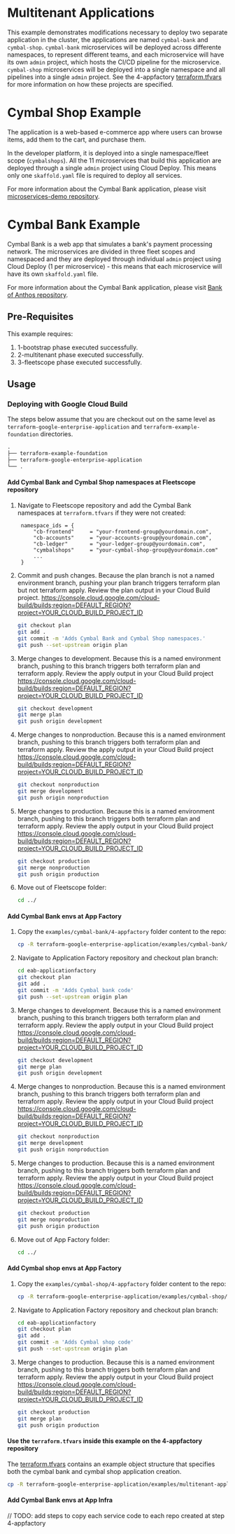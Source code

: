 # Multitenant Applications

This example demonstrates modifications necessary to deploy two separate application in the cluster, the applications are named `cymbal-bank` and `cymbal-shop`. `cymbal-bank` microservices will be deployed across differente namespaces, to represent different teams, and each microservice will have its own `admin` project, which hosts the CI/CD pipeline for the microservice. `cymbal-shop` microservices will be deployed into a single namespace and all pipelines into a single `admin` project. See the 4-appfactory [terraform.tfvars](./4-appfactory/envs/shared/terraform.tfvars) for more information on how these projects are specified.

# Cymbal Shop Example

The application is a web-based e-commerce app where users can browse items, add them to the cart, and purchase them.

In the developer platform, it is deployed into a single namespace/fleet scope (`cymbalshops`). All the 11 microservices that build this application are deployed through a single `admin` project using Cloud Deploy. This means only one `skaffold.yaml` file is required to deploy all services.

For more information about the Cymbal Bank application, please visit [microservices-demo repository](https://github.com/GoogleCloudPlatform/microservices-demo/tree/v0.10.1).

# Cymbal Bank Example

Cymbal Bank is a web app that simulates a bank's payment processing network. The microservices are divided in three fleet scopes and namespaced and they are deployed through individual `admin` project using Cloud Deploy (1 per microservice) - this means that each microservice will have its own `skaffold.yaml` file.

For more information about the Cymbal Bank application, please visit [Bank of Anthos repository](https://github.com/GoogleCloudPlatform/bank-of-anthos/blob/v0.6.4).

## Pre-Requisites

This example requires:

1. 1-bootstrap phase executed successfully.
1. 2-multitenant phase executed successfully.
1. 3-fleetscope phase executed successfully.

## Usage

### Deploying with Google Cloud Build

The steps below assume that you are checkout out on the same level as `terraform-google-enterprise-application` and `terraform-example-foundation` directories.

```txt
.
├── terraform-example-foundation
├── terraform-google-enterprise-application
└── .
```

#### Add Cymbal Bank and Cymbal Shop namespaces at Fleetscope repository

1. Navigate to Fleetscope repository and add the Cymbal Bank namespaces at `terraform.tfvars` if they were not created:

   ```hcl
    namespace_ids = {
        "cb-frontend"     = "your-frontend-group@yourdomain.com",
        "cb-accounts"     = "your-accounts-group@yourdomain.com",
        "cb-ledger"       = "your-ledger-group@yourdomain.com",
        "cymbalshops"     = "your-cymbal-shop-group@yourdomain.com"
        ...
    }
   ```

1. Commit and push changes. Because the plan branch is not a named environment branch, pushing your plan branch triggers terraform plan but not terraform apply. Review the plan output in your Cloud Build project. <https://console.cloud.google.com/cloud-build/builds;region=DEFAULT_REGION?project=YOUR_CLOUD_BUILD_PROJECT_ID>

    ```bash
    git checkout plan
    git add .
    git commit -m 'Adds Cymbal Bank and Cymbal Shop namespaces.'
    git push --set-upstream origin plan
    ```

1. Merge changes to development. Because this is a named environment branch, pushing to this branch triggers both terraform plan and terraform apply. Review the apply output in your Cloud Build project <https://console.cloud.google.com/cloud-build/builds;region=DEFAULT_REGION?project=YOUR_CLOUD_BUILD_PROJECT_ID>

    ```bash
    git checkout development
    git merge plan
    git push origin development
    ```

1. Merge changes to nonproduction. Because this is a named environment branch, pushing to this branch triggers both terraform plan and terraform apply. Review the apply output in your Cloud Build project <https://console.cloud.google.com/cloud-build/builds;region=DEFAULT_REGION?project=YOUR_CLOUD_BUILD_PROJECT_ID>

    ```bash
    git checkout nonproduction
    git merge development
    git push origin nonproduction
    ```

1. Merge changes to production. Because this is a named environment branch, pushing to this branch triggers both terraform plan and terraform apply. Review the apply output in your Cloud Build project <https://console.cloud.google.com/cloud-build/builds;region=DEFAULT_REGION?project=YOUR_CLOUD_BUILD_PROJECT_ID>

    ```bash
    git checkout production
    git merge nonproduction
    git push origin production
    ```

1. Move out of Fleetscope folder:

    ```bash
    cd ../
    ```

#### Add Cymbal Bank envs at App Factory

1. Copy the `examples/cymbal-bank/4-appfactory` folder content to the repo:

    ```bash
    cp -R terraform-google-enterprise-application/examples/cymbal-bank/4-appfactory/* eab-applicationfactory/4-appfactory/
    ```

1. Navigate to Application Factory repository and checkout plan branch:

    ```bash
    cd eab-applicationfactory
    git checkout plan
    git add .
    git commit -m 'Adds Cymbal bank code'
    git push --set-upstream origin plan
    ```

1. Merge changes to development. Because this is a named environment branch, pushing to this branch triggers both terraform plan and terraform apply. Review the apply output in your Cloud Build project <https://console.cloud.google.com/cloud-build/builds;region=DEFAULT_REGION?project=YOUR_CLOUD_BUILD_PROJECT_ID>

    ```bash
    git checkout development
    git merge plan
    git push origin development
    ```

1. Merge changes to nonproduction. Because this is a named environment branch, pushing to this branch triggers both terraform plan and terraform apply. Review the apply output in your Cloud Build project <https://console.cloud.google.com/cloud-build/builds;region=DEFAULT_REGION?project=YOUR_CLOUD_BUILD_PROJECT_ID>

    ```bash
    git checkout nonproduction
    git merge development
    git push origin nonproduction
    ```

1. Merge changes to production. Because this is a named environment branch, pushing to this branch triggers both terraform plan and terraform apply. Review the apply output in your Cloud Build project <https://console.cloud.google.com/cloud-build/builds;region=DEFAULT_REGION?project=YOUR_CLOUD_BUILD_PROJECT_ID>

    ```bash
    git checkout production
    git merge nonproduction
    git push origin production
    ```

1. Move out of App Factory folder:

    ```bash
    cd ../
    ```

#### Add Cymbal shop envs at App Factory

1. Copy the `examples/cymbal-shop/4-appfactory` folder content to the repo:

    ```bash
    cp -R terraform-google-enterprise-application/examples/cymbal-shop/4-appfactory/* eab-applicationfactory/4-appfactory/
    ```

1. Navigate to Application Factory repository and checkout plan branch:

    ```bash
    cd eab-applicationfactory
    git checkout plan
    git add .
    git commit -m 'Adds Cymbal shop code'
    git push --set-upstream origin plan
    ```

1. Merge changes to production. Because this is a named environment branch, pushing to this branch triggers both terraform plan and terraform apply. Review the apply output in your Cloud Build project <https://console.cloud.google.com/cloud-build/builds;region=DEFAULT_REGION?project=YOUR_CLOUD_BUILD_PROJECT_ID>

    ```bash
    git checkout production
    git merge plan
    git push origin production
    ```

#### Use the `terraform.tfvars` inside this example on the 4-appfactory repository

The [terraform.tfvars](./4-appfactory/terraform.tfvars) contains an example object structure that specifies both the cymbal bank and cymbal shop application creation.

```bash
cp -R terraform-google-enterprise-application/examples/multitenant-applications/4-appfactory/terraform.tfvars eab-applicationfactory/4-appfactory/
```

#### Add Cymbal Bank envs at App Infra

// TODO: add steps to copy each service code to each repo created at step 4-appfactory
